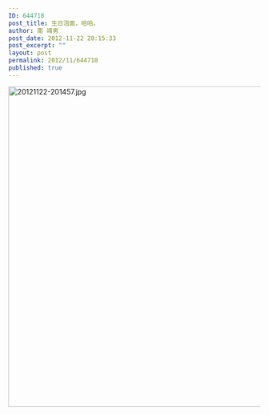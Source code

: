 ```yaml
---
ID: 644718
post_title: 生日泡面，哈哈。
author: 南 靖男
post_date: 2012-11-22 20:15:33
post_excerpt: ""
layout: post
permalink: 2012/11/644718
published: true
---
```

<a href="https://larryli.cn/wp-content/uploads/2012/11/20121122-201457.jpg"><img src="https://larryli.cn/wp-content/uploads/2012/11/20121122-201457.jpg" alt="20121122-201457.jpg" width="640" class="alignnone size-full" /></a>
